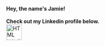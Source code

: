 <b>Hey, the name's Jamie!</b>
<br>
<br>
<b>Check out my Linkedin profile below.</b>
<br>
<a href="https://www.linkedin.com/in/jamie-wilson-b1b8351b0/"><img src="https://camo.githubusercontent.com/e591fde37567a32e51fb1b98924f4df8e45199dca985500749e2a9938fa3e322/68747470733a2f2f7777772e766563746f726c6f676f2e7a6f6e652f6c6f676f732f6c696e6b6564696e2f6c696e6b6564696e2d69636f6e2e737667" alt="HTML tutorial" style="width:42px;height:42px;"></a>
